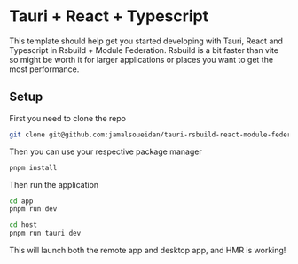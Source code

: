 # Tauri + React + Typescript

This template should help get you started developing with Tauri, React and Typescript in Rsbuild + Module Federation. Rsbuild is a bit faster than vite so might be worth it for larger applications or places you want to get the most performance.

## Setup

First you need to clone the repo

```bash
git clone git@github.com:jamalsoueidan/tauri-rsbuild-react-module-federation.git
```

Then you can use your respective package manager

```bash
pnpm install
```

Then run the application

```bash
cd app
pnpm run dev
```

```bash
cd host
pnpm run tauri dev
```

This will launch both the remote app and desktop app, and HMR is working!

